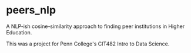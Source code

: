 # peers_nlp

A NLP-ish cosine-similarity approach to finding peer institutions in Higher Education.

This was a project for Penn College's CIT482 Intro to Data Science.
